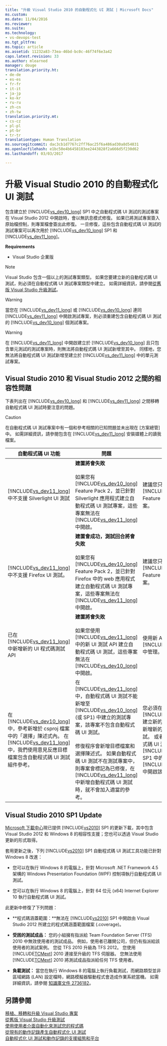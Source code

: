 ```yaml
---
title: "升級 Visual Studio 2010 的自動程式化 UI 測試 | Microsoft Docs"
ms.custom: 
ms.date: 11/04/2016
ms.reviewer: 
ms.suite: 
ms.technology:
- vs-devops-test
ms.tgt_pltfrm: 
ms.topic: article
ms.assetid: 11232a83-73ea-46bd-bc0c-46f74f6e3a42
caps.latest.revision: 33
ms.author: mlearned
manager: douge
translation.priority.ht:
- de-de
- es-es
- fr-fr
- it-it
- ja-jp
- ko-kr
- ru-ru
- zh-cn
- zh-tw
translation.priority.mt:
- cs-cz
- pl-pl
- pt-br
- tr-tr
translationtype: Human Translation
ms.sourcegitcommit: dac3cb1d7767c2ff76ac25f6a486ad30a8d54831
ms.openlocfilehash: e1bc50e4b6458103ee2443828f2a666d5f230d62
ms.lasthandoff: 03/03/2017

---
```

# <a name="upgrading-coded-ui-tests-from-visual-studio-2010"></a>升級 Visual Studio 2010 的自動程式化 UI 測試
包含建立於 [!INCLUDE[vs_dev10_long](../code-quality/includes/vs_dev10_long_md.md)] SP1 中之自動程式碼 UI 測試的測試專案在 Visual Studio 2012 中開啟時，會以無訊息模式修復。 如果已將測試專案簽入原始檔控制，則專案檔會簽出此修復。 一旦修復，這些包含自動程式碼 UI 測試的測試專案可以再次用於 [!INCLUDE[vs_dev10_long](../code-quality/includes/vs_dev10_long_md.md)] SP1 和 [!INCLUDE[vs_dev11_long](../data-tools/includes/vs_dev11_long_md.md)]。  
  
 **Requirements**  
  
-   Visual Studio 企業版  
  
> [!NOTE]
>  Visual Studio 包含一個以上的測試專案類型。 如果您要建立新的自動程式碼 UI 測試，則必須在自動程式碼 UI 測試專案類型中建立。 如需詳細資訊，請參閱[從舊版 Visual Studio 升級測試](http://msdn.microsoft.com/en-us/e9c8b7f6-bd72-448e-8edb-d090dcc5cf52)。  
  
> [!WARNING]
> 當您在 [!INCLUDE[vs_dev11_long](../data-tools/includes/vs_dev11_long_md.md)] 或 [!INCLUDE[vs_dev10_long](../code-quality/includes/vs_dev10_long_md.md)] 連同 [!INCLUDE[vs_dev11_long](../data-tools/includes/vs_dev11_long_md.md)] 中開啟測試專案，則必須重建包含自動程式碼 UI 測試的  [!INCLUDE[vs_dev10_long](../code-quality/includes/vs_dev10_long_md.md)] 個測試專案。  
  
> [!WARNING]
>  在 [!INCLUDE[vs_dev11_long](../data-tools/includes/vs_dev11_long_md.md)] 中開啟建立於 [!INCLUDE[vs_dev10_long](../code-quality/includes/vs_dev10_long_md.md)] 且只包含單元測試的測試專案時，則無法將自動程式碼 UI 測試新增至其中。 同樣地，您無法將自動程式碼 UI 測試新增至建立於 [!INCLUDE[vs_dev11_long](../data-tools/includes/vs_dev11_long_md.md)] 中的單元測試專案。  
  
## <a name="compatibility-issues-between-visual-studio-2010-and-visual-studio-2012"></a>Visual Studio 2010 和 Visual Studio 2012 之間的相容性問題  
 下表列出在 [!INCLUDE[vs_dev10_long](../code-quality/includes/vs_dev10_long_md.md)] 和 [!INCLUDE[vs_dev11_long](../data-tools/includes/vs_dev11_long_md.md)] 之間移轉自動程式碼 UI 測試時要注意的問題。  
  
> [!CAUTION]
>  在自動程式碼 UI 測試專案中有一個和參考相關的已知問題並未出現在 [方案總管] 中。 如需詳細資訊，請參閱包含在 [!INCLUDE[vs_dev11_long](../data-tools/includes/vs_dev11_long_md.md)] 安裝媒體上的讀我檔案。  
  
|自動程式碼 UI 功能|問題|方案|  
|----------------------------|-----------|--------------|  
|[!INCLUDE[vs_dev11_long](../data-tools/includes/vs_dev11_long_md.md)] 中不支援 Silverlight UI 測試|**建置將會失敗**<br /><br /> 如果您有 [!INCLUDE[vs_dev10_long](../code-quality/includes/vs_dev10_long_md.md)] Feature Pack 2，並已針對 Silverlight 應用程式建立自動程式碼 UI 測試專案，這些專案無法在 [!INCLUDE[vs_dev11_long](../data-tools/includes/vs_dev11_long_md.md)] 中開啟。|建議您只在 [!INCLUDE[vs_dev10_long](../code-quality/includes/vs_dev10_long_md.md)] Feature Pack 2 管理這些專案。|  
|[!INCLUDE[vs_dev11_long](../data-tools/includes/vs_dev11_long_md.md)] 中不支援 Firefox UI 測試。|**建置會成功，測試回合將會失敗**<br /><br /> 如果您有 [!INCLUDE[vs_dev10_long](../code-quality/includes/vs_dev10_long_md.md)] Feature Pack 2，並已針對 Firefox 中的 web 應用程式建立自動程式碼 UI 測試專案，這些專案無法在 [!INCLUDE[vs_dev11_long](../data-tools/includes/vs_dev11_long_md.md)] 中開啟。|建議您只在 [!INCLUDE[vs_dev10_long](../code-quality/includes/vs_dev10_long_md.md)] Feature Pack 2 管理這些專案。|  
|已在 [!INCLUDE[vs_dev11_long](../data-tools/includes/vs_dev11_long_md.md)] 中新增新的 UI 程式碼測試 API|**建置將會失敗**<br /><br /> 如果您使用 [!INCLUDE[vs_dev11_long](../data-tools/includes/vs_dev11_long_md.md)] 中的新 UI 測試 API 建立自動程式碼 UI 測試，這些專案無法在 [!INCLUDE[vs_dev10_long](../code-quality/includes/vs_dev10_long_md.md)] 中開啟。|使用新 API 的專案只能在 [!INCLUDE[vs_dev11_long](../data-tools/includes/vs_dev11_long_md.md)] 中管理。|  
|在 [!INCLUDE[vs_dev10_long](../code-quality/includes/vs_dev10_long_md.md)] 中，參考新增於 csproj 檔案中的「選擇」陳述式內。 在 [!INCLUDE[vs_dev11_long](../data-tools/includes/vs_dev11_long_md.md)] 中，我們使用意見反應目標檔案包含自動程式碼 UI 測試組件參考。|在 [!INCLUDE[vs_dev11_long](../data-tools/includes/vs_dev11_long_md.md)] 中，自動程式碼 UI 測試不能新增至 [!INCLUDE[vs_dev10_long](../code-quality/includes/vs_dev10_long_md.md)] (或 SP1) 中建立的測試專案，該專案不包含自動程式碼 UI 測試。<br /><br /> 修復程序會新增目標檔案和選擇陳述式。 如果自動程式碼 UI 測試不在測試專案中，則專案會標記為已修復，在 [!INCLUDE[vs_dev11_long](../data-tools/includes/vs_dev11_long_md.md)] 中新增自動程式碼 UI 測試時，就不會加入適當的參考。|您必須在相同的方案中使用 [!INCLUDE[vs_dev11_long](../data-tools/includes/vs_dev11_long_md.md)] 建立新的測試專案並在其中新增新的自動程式碼 UI 測試。 或者，您可以將自動程式碼 UI 測試新增至 [!INCLUDE[vs_dev10_long](../code-quality/includes/vs_dev10_long_md.md)] SP1 中的測試專案並在 [!INCLUDE[vs_dev11_long](../data-tools/includes/vs_dev11_long_md.md)] 中開啟該專案。|  
  
##  <a name="UpgradingCodedUIFromVS2010_Update"></a> Visual Studio 2010 SP1 Update  
 [Microsoft 下載中心](http://www.microsoft.com/download/details.aspx?id=34677)現已提供 [!INCLUDE[vs2010](../misc/includes/vs2010_md.md)] SP1 的更新下載，其中包含 Visual Studio 2012 和 Windows 8 的相容性支援；您也可以透過 Visual Studio 更新的形式取得。  
  
 套用更新之後，下列 [!INCLUDE[vs2010](../misc/includes/vs2010_md.md)] SP1 自動程式碼 UI 測試工具功能已針對 Windows 8 改進：  
  
-   您可以在執行 Windows 8 的電腦上，針對 Microsoft .NET Framework 4.5 架構的 Windows Presentation Foundation (WPF) 控制項執行自動程式碼 UI 測試。  
  
-   您可以在執行 Windows 8 的電腦上，針對 64 位元 (x64) Internet Explorer 10 執行自動程式碼 UI 測試。  
  
 此更新中修復了下列問題：  
  
-   **程式碼涵蓋範圍：**無法在 [!INCLUDE[vs2010](../misc/includes/vs2010_md.md)] SP1 中開啟由 Visual Studio 2012 所建立的程式碼涵蓋範圍檔案 (.coverage)。  
  
-   **受困的測試成品：** 您的小組擁有指派給 Team Foundation Server (TFS) 2010 中無效使用者的測試成品。 例如，使用者已離開公司，但仍有指派給該使用者的測試案例。 您從 TFS 2010 升級為 TFS 2012。 您使用 [!INCLUDE[TCMext](../misc/includes/tcmext_md.md)] 2010 連接至升級的 TFS 伺服器。 您無法使用 [!INCLUDE[TCMext](../misc/includes/tcmext_md.md)] 2010 將測試成品指派給任何 TFS 使用者。  
  
-   **負載測試：** 當您在執行 Windows 8 的電腦上執行負載測試，而網路類型並非區域網路 (LAN) 設定檔時，網路模擬器驅動程式會造成作業系統當機。 如需詳細資訊，請參閱 [知識庫文件 2736182](http://support.microsoft.com/kb/2736182)。  
  
## <a name="see-also"></a>另請參閱  
 [移植、移轉和升級 Visual Studio 專案](../porting/port-migrate-and-upgrade-visual-studio-projects.md)   
 [從舊版 Visual Studio 升級測試](http://msdn.microsoft.com/en-us/e9c8b7f6-bd72-448e-8edb-d090dcc5cf52)   
 [使用使用者介面自動化來測試您的程式碼](../test/use-ui-automation-to-test-your-code.md)   
 [從現有的動作記錄產生自動程式化 UI 測試](/devops-test-docs/test/generating-a-coded-ui-test-from-an-existing-action-recording)   
 [自動程式化 UI 測試和動作記錄的支援組態和平台](../test/supported-configurations-and-platforms-for-coded-ui-tests-and-action-recordings.md)

